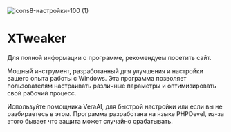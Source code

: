 

![icons8-настройки-100 (1)](https://github.com/user-attachments/assets/18633822-8101-4aad-81c4-a37c0ab38f49)



# XTweaker #

Для полной информации о программе, рекомендуем посетить сайт.


Мощный инструмент, разработанный для улучшения и настройки вашего опыта работы с Windows. 
Эта программа позволяет пользователям настраивать различные параметры и оптимизировать свой рабочий процесс.

Используйте помощника VeraAI, для быстрой настройки или если вы не разбираетесь в этом.
Программа разработана на языке PHPDevel, из-за этого бывает что защита может случайно срабатывать.



